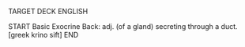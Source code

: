 TARGET DECK
ENGLISH

START
Basic
Exocrine
Back: adj. (of a gland) secreting through a duct. [greek krino sift]
END
